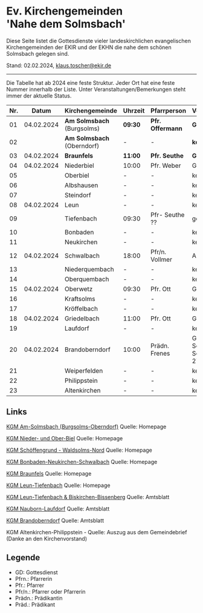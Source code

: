 # Ev. Kirchengemeinden<br>'Nahe dem Solmsbach'
Diese Seite listet die Gottesdienste vieler landeskirchlichen evangelischen Kirchengemeinden
der EKIR und der EKHN die nahe dem schönen Solmsbach gelegen sind.

Stand:  02.02.2024, klaus.toscher@ekir.de

--------------------------------------------------------------------

Die Tabelle hat ab 2024 eine feste Struktur. Jeder Ort hat eine feste Nummer innerhalb der Liste.
Unter Veranstaltungen/Bemerkungen steht immer der aktuelle Status.

 Nr. | Datum      | Kirchengemeinde | Uhrzeit    | Pfarrperson       | Veranstaltung/Bemerkung |
 --- | ---------- | --------------- | ---------- | ----------------- | ----------------------- |
  01 | 04.02.2024 | **Am Solmsbach**<br>(Burgsolms) | **09:30**  | **Pfr. Offermann**    | **GD**  |
  02 |            | **Am Solmsbach**<br>(Oberndorf) | -     | -      | **kein GD**             |
  03 | 04.02.2024 | **Braunfels**   | **11:00**  | **Pfr. Seuthe**   | **GD**                  |
  04 | 04.02.2024 | Niederbiel      | 10:00      | Pfr. Weber        | GD in der Kirche        |
  05 |            | Oberbiel        | -          | -                 | kein GD                 |
  06 |            | Albshausen      | -          | -                 | keine Info              |
  07 |            | Steindorf       | -          | -                 | keine Info              |
  08 | 04.02.2024 | Leun            | -          | -                 | kein GD                 |
  09 |            | Tiefenbach      | 09:30      | Pfr- Seuthe ??    | gemeinsamer GD mit Leun |
  10 |            | Bonbaden        | -          | -                 | kein GD                 |
  11 |            | Neukirchen      | -          | -                 | kein GD                 |
  12 | 04.02.2024 | Schwalbach      | 18:00      | Pfr/n. Vollmer    | Abend GD m. Abendessen  |
  13 |            | Niederquembach  | -          | -                 | kein GD                 |
  14 |            | Oberquembach    | -          | -                 | kein GD                 |
  15 | 04.02.2024 | Oberwetz        | 09:30      | Pfr. Ott          | GD                      |
  16 |            | Kraftsolms      | -          | -                 | kein GD                 |
  17 |            | Kröffelbach     | -          | -                 | kein GD                 |
  18 | 04.02.2024 | Griedelbach     | 11:00      | Pfr. Ott          | GD                      |
  19 |            | Laufdorf        | -          | -                 | keine Info              |
  20 | 04.02.2024 | Brandoberndorf  | 10:00      | Prädn. Frenes     | GD in der Seniorenwohnanlage Haus Solmsbachtal, Zingelstraße 27 |
  21 |            | Weiperfelden    | -          | -                 | kein GD                 |
  22 |            | Philippstein    | -          | -                 | kein GD                 |
  23 |            | Altenkirchen    | -          | -                 | kein GD                 |
 

## Links

[KGM Am-Solmsbach (Burgsolms-Oberndorf)](https://burgsolms.ekir.de) Quelle: Homepage

[KGM Nieder- und Ober-Biel](http://www.kirche-niederbiel.de/termine) Quelle: Homepage

[KGM Schöffengrund - Waldsolms-Nord](https://schoeffengrund-waldsolms.ekir.de) Quelle: Homepage

[KGM Bonbaden-Neukirchen-Schwalbach](https://www.evangelisch-bonbaden-schwalbach-neukirchen.de/gottesdienste/) Quelle: Homepage

[KGM Braunfels](https://www.evangelisch-in-braunfels.de) Quelle: Homepage

[KGM Leun-Tiefenbach](http://evangelische-kirchengemeinde-leun.de/gottesdiensplan/) Quelle: Homepage

[KGM Leun-Tiefenbach & Biskirchen-Bissenberg](https://ol.wittich.de/titel/1108/) Quelle: Amtsblatt

[KGM Nauborn-Laufdorf](https://ol.wittich.de/titel/1161/) Quelle: Amtsblatt

[KGM Brandoberndorf](https://ol.wittich.de/titel/1212/) Quelle: Amtsblatt

KGM Altenkirchen-Philippstein - Quelle: Auszug aus dem Gemeindebrief (Danke an den Kirchenvorstand)

## Legende
- GD: Gottesdienst
- Pfrn.: Pfarrerin
- Pfr.: Pfarrer
- Pfr/n.: Pfarrer oder Pfarrerin
- Prädn.: Prädikantin
- Präd.: Prädikant
